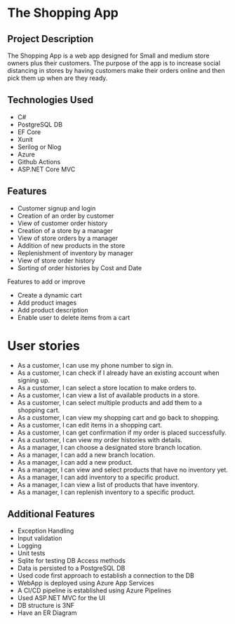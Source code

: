 # The Shopping App
## Project Description
The Shopping App is a web app designed for Small and medium store owners plus their customers. The purpose of the app is to increase social distancing in stores by having customers make their orders online and then pick them up when are they ready.
## Technologies Used
- C#
- PostgreSQL DB
- EF Core
- Xunit
- Serilog or Nlog
- Azure
- Github Actions
- ASP.NET Core MVC
## Features
- Customer signup and login
- Creation of an order by customer
- View of customer order history
- Creation of a store by a manager
- View of store orders by a manager
- Addition of new products in the store 
- Replenishment of inventory by manager
- View of store order history
- Sorting of order histories by Cost and Date

Features to add or improve
- Create a dynamic cart
- Add product images
- Add product description 
- Enable user to delete items from a cart

# User stories
- As a customer, I can use my phone number to sign in.
- As a customer, I can check if I already have an existing account when signing up.
- As a customer, I can select a store location to make orders to.
- As a customer, I can view a list of available products in a store.
- As a customer, I can select multiple products and add them to a shopping cart.
- As a customer, I can view my shopping cart and go back to shopping.
- As a customer, I can edit items in a shopping cart.
- As a customer, I can get confirmation if my order is placed successfully.
- As a customer, I can view my order histories with details.
- As a manager, I can choose a designated store branch location.
- As a manager, I can add a new branch location.
- As a manager, I can add a new product.
- As a manager, I can view and select products that have no inventory yet.
- As a manager, I can add inventory to a specific product.
- As a manager, I can view a list of products that have inventory.
- As a manager, I can replenish inventory to a specific product.

## Additional Features
- Exception Handling
- Input validation
- Logging
- Unit tests
- Sqlite for testing DB Access methods
- Data is persisted to a PostgreSQL DB
- Used code first approach to establish a connection to the DB
- WebApp is deployed using Azure App Services
- A CI/CD pipeline is established using Azure Pipelines
- Used ASP.NET MVC for the UI
- DB structure is 3NF
- Have an ER Diagram




